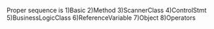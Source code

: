 Proper sequence is 
1)Basic
2)Method
3)ScannerClass
4)ControlStmt
5)BusinessLogicClass
6)ReferenceVariable
7)Object
8)Operators